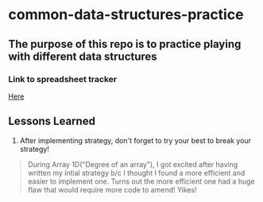 # common-data-structures-practice

## The purpose of this repo is to practice playing with different data structures

### Link to spreadsheet tracker
[Here](http://bit.ly/2DCvb12 "Link to spreadsheet")

## Lessons Learned
1. After implementing strategy, don't forget to try your best to break your strategy!
> During Array 1D("Degree of an array"), I got excited after having written my intial strategy b/c I thought I found a more efficient and easier to implement one. Turns out the more efficient one had a huge flaw that would require more code to amend! Yikes!